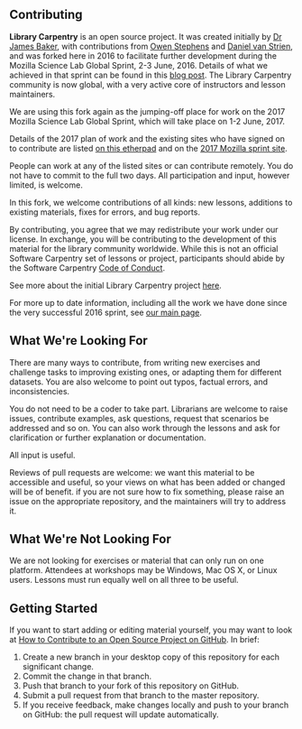 ## Contributing

**Library Carpentry** is an open source project. It was created initially by [Dr James Baker](https://github.com/drjwbaker), with 
contributions from [Owen Stephens](https://github.com/ostephens) and [Daniel van Strien](https://github.com/davanstrien), and was forked here in 2016 to facilitate further development during
the Mozilla Science Lab Global Sprint, 2-3 June, 2016. Details of what we achieved in that sprint can be found in this [blog post](https://software-carpentry.org/blog/2016/06/library-carpentry-sprint.html). The Library Carpentry community is now global, with a very active core of instructors and lesson maintainers.

We are using this fork again as the jumping-off place for work on the 2017 Mozilla Science Lab Global Sprint, 
which will take place on 1-2 June, 2017. 

Details of the 2017 plan of work and the existing sites who have signed on to contribute are listed [on this etherpad](http://pad.software-carpentry.org/lc2017) and on the
[2017 Mozilla sprint site](https://github.com/mozilla/global-sprint/issues/35). 

People can work at any of the listed sites or can contribute remotely. You do not have to commit to the full two days. 
All participation and input, however limited, is welcome. 

In this fork, we welcome contributions of all kinds: new lessons, additions to existing materials, fixes for errors, 
and bug reports. 

By contributing, you agree that we may redistribute your work under our license. In exchange, 
you will be contributing to the development of this material for the library community worldwide. 
While this is not an official Software Carpentry set of lessons or project, participants should abide by the Software
Carpentry [Code of Conduct](http://software-carpentry.org/conduct/).

See more about the initial Library Carpentry project [here](https://github.com/LibraryCarpentry). 

For more up to date information, including all the work we have done since the very successful
2016 sprint, see [our main page](https://librarycarpentry.github.io/).

## What We're Looking For

There are many ways to contribute, from writing new exercises and challenge tasks to improving existing ones, 
or adapting them for different datasets. You are also welcome to point out typos, factual errors, and inconsistencies.

You do not need to be a coder to take part. Librarians are welcome to raise issues, contribute examples, ask questions, request that scenarios be addressed and so on. You can also work through the lessons and ask for clarification or further explanation or documentation.

All input is useful.

Reviews of pull requests are welcome: we want this material to be accessible and useful, so your views on
what has been added or changed will be of benefit. if you are not sure how to fix something, please raise an issue 
on the appropriate repository, and the maintainers will try to address it.

## What We're Not Looking For

We are not looking for exercises or material that can only run on 
one platform. Attendees at workshops may be Windows, Mac OS X, or Linux users. Lessons must run 
equally well on all three to be useful.

## Getting Started

If you want to start adding or editing material yourself, you may want to look at 
[How to Contribute to an Open Source Project on GitHub](https://egghead.io/series/how-to-contribute-to-an-open-source-project-on-github). In brief:

1. Create a new branch in your desktop copy of this repository for each significant change.
2. Commit the change in that branch.
3. Push that branch to your fork of this repository on GitHub.
4. Submit a pull request from that branch to the master repository.
5. If you receive feedback, make changes locally and push to your branch on GitHub: 
the pull request will update automatically.
